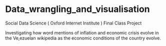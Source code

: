 # Data_wrangling_and_visualisation
Social Data Science ( Oxford Internet Institute ) Final Class Project

Investigating how word mentions of inflation and economic crisis evolve in the Ve,ezuelan wikipedia as the economic conditions of the country evolve.
